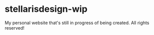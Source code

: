 # stellarisdesign-wip
My personal website that's still in progress of being created.
All rights reserved!
